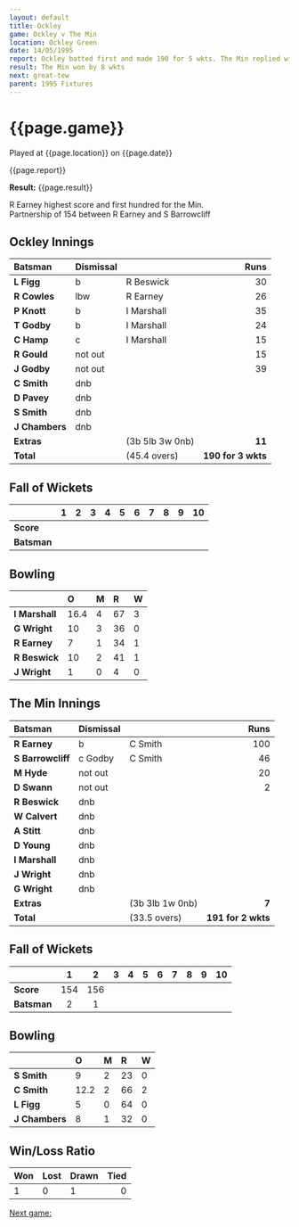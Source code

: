 ```yaml
---
layout: default
title: Ockley
game: Ockley v The Min
location: Ockley Green
date: 14/05/1995
report: Ockley batted first and made 190 for 5 wkts. The Min replied with 191 for 2 wkts
result: The Min won by 8 wkts
next: great-tew
parent: 1995 Fixtures
---
```


# {{page.game}}

Played at {{page.location}} on {{page.date}}

{{page.report}}

**Result:** {{page.result}}

R Earney highest score and first hundred for the Min.<br />Partnership of 154 between R Earney and S Barrowcliff

## Ockley Innings

| Batsman | Dismissal |  | Runs |
|:---|:---|---|---:|
| **L Figg** | b | R Beswick | 30 |
| **R Cowles** | lbw | R Earney | 26 |
| **P Knott** | b | I Marshall | 35 |
| **T Godby** | b | I Marshall | 24 |
| **C Hamp** | c | I Marshall | 15 |
| **R Gould** | not out |  | 15 |
| **J Godby** | not out |  | 39 |
| **C Smith** | dnb |  |  |
| **D Pavey** | dnb |  |  |
| **S Smith** | dnb |  |  |
| **J Chambers** | dnb |  |  |
| **Extras** | | (3b 5lb 3w 0nb) | **11** |
| **Total** | | (45.4 overs) | **190 for 3 wkts** |

## Fall of Wickets

| | 1 | 2 | 3 | 4 | 5 | 6 | 7 | 8 | 9 | 10 |
|---|:---:|:---:|:---:|:---:|:---:|:---:|:---:|:---:|:---:|:---:|
| **Score** |  |  |  |  |  |  |  |  |  |  |
| **Batsman** |  |  |  |  |  |  |  |  |  |  |

## Bowling

| | O | M | R | W |
|---|:---|:---|:---|:---|
| **I Marshall** | 16.4 | 4 | 67 | 3 |
| **G Wright** | 10 | 3 | 36 | 0 |
| **R Earney** | 7 | 1 | 34 | 1 |
| **R Beswick** | 10 | 2 | 41 | 1 |
| **J Wright** | 1 | 0 | 4 | 0 |

## The Min Innings

| Batsman | Dismissal |  | Runs |
|:---|:---|---|---:|
| **R Earney** | b | C Smith | 100 |
| **S Barrowcliff** | c Godby | C Smith | 46 |
| **M Hyde** | not out |  | 20 |
| **D Swann** | not out |  | 2 |
| **R Beswick** | dnb |  |  |
| **W Calvert** | dnb |  |  |
| **A Stitt** | dnb |  |  |
| **D Young** | dnb |  |  |
| **I Marshall** | dnb |  |  |
| **J Wright** | dnb |  |  |
| **G Wright** | dnb |  |  |
| **Extras** | | (3b 3lb 1w 0nb) | **7** |
| **Total** | | (33.5 overs) | **191 for 2 wkts** |

## Fall of Wickets

| | 1 | 2 | 3 | 4 | 5 | 6 | 7 | 8 | 9 | 10 |
|---|:---:|:---:|:---:|:---:|:---:|:---:|:---:|:---:|:---:|:---:|
| **Score** | 154 | 156 |  |  |  |  |  |  |  |  |
| **Batsman** | 2 | 1 |  |  |  |  |  |  |  |  |

## Bowling

| | O | M | R | W |
|---|:---|:---|:---|:---|
| **S Smith** | 9 | 2 | 23 | 0 |
| **C Smith** | 12.2 | 2 | 66 | 2 |
| **L Figg** | 5 | 0 | 64 | 0 |
| **J Chambers** | 8 | 1 | 32 | 0 |

## Win/Loss Ratio

| Won | Lost | Drawn | Tied |
|:---|:---|:---|---:|
| 1 | 0 | 1 | 0 |

[Next game:]({{page.next}})